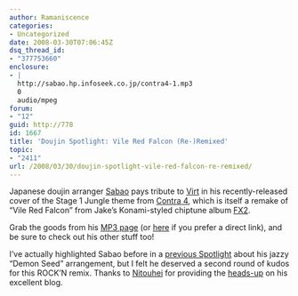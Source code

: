 ```yaml
---
author: Ramaniscence
categories:
- Uncategorized
date: 2008-03-30T07:06:45Z
dsq_thread_id:
- "377753660"
enclosure:
- |
  http://sabao.hp.infoseek.co.jp/contra4-1.mp3
  0
  audio/mpeg
forum:
- "12"
guid: http://778
id: 1667
title: 'Doujin Spotlight: Vile Red Falcon (Re-)Remixed'
topic:
- "2411"
url: /2008/03/30/doujin-spotlight-vile-red-falcon-re-remixed/
---
```


Japanese doujin arranger <a href="http://sabao.hp.infoseek.co.jp/" target="_self">Sabao</a> pays tribute to <a href="http://virt.vgmix.com" target="_self">Virt</a> in his recently-released cover of the Stage 1 Jungle theme from <a href="http://vgmdb.net/db/albums.php?id=7001" target="_self">Contra 4</a>, which is itself a remake of &#8220;Vile Red Falcon&#8221; from Jake&#8217;s Konami-styled chiptune album <a href="http://virt.vgmix.com/index.php?page=chip" target="_self">FX2</a>.

Grab the goods from his <a href="http://sabao.hp.infoseek.co.jp/mp3.htm" target="_self">MP3 page</a> (or <a href="http://sabao.hp.infoseek.co.jp/contra4-1.mp3" target="_self">here</a> if you prefer a direct link), and be sure to check out his other stuff too!
  
I&#8217;ve actually highlighted Sabao before in a <a href="modules.php?name=News&file=article&sid=135" target="_self">previous Spotlight</a> about his jazzy &#8220;Demon Seed&#8221; arrangement, but I felt he deserved a second round of kudos for this ROCK&#8217;N remix. Thanks to <a href="http://nitouhei.blog42.fc2.com/" target="_self">Nitouhei</a> for providing the <a href="http://nitouhei.blog42.fc2.com/blog-entry-743.html" target="_self">heads-up</a> on his excellent blog.